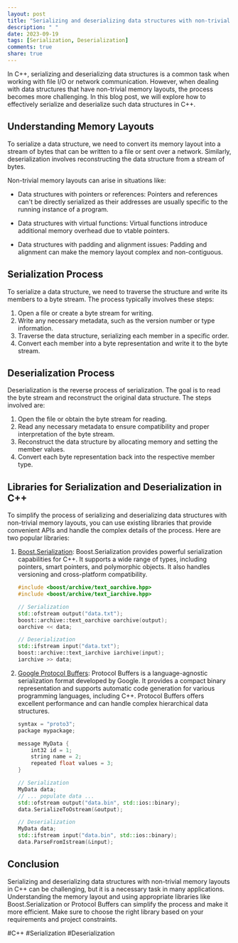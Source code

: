 ```yaml
---
layout: post
title: "Serializing and deserializing data structures with non-trivial memory layouts in C++"
description: " "
date: 2023-09-19
tags: [Serialization, Deserialization]
comments: true
share: true
---
```


In C++, serializing and deserializing data structures is a common task when working with file I/O or network communication. However, when dealing with data structures that have non-trivial memory layouts, the process becomes more challenging. In this blog post, we will explore how to effectively serialize and deserialize such data structures in C++.

## Understanding Memory Layouts

To serialize a data structure, we need to convert its memory layout into a stream of bytes that can be written to a file or sent over a network. Similarly, deserialization involves reconstructing the data structure from a stream of bytes.

Non-trivial memory layouts can arise in situations like:

* Data structures with pointers or references: Pointers and references can't be directly serialized as their addresses are usually specific to the running instance of a program.

* Data structures with virtual functions: Virtual functions introduce additional memory overhead due to vtable pointers.

* Data structures with padding and alignment issues: Padding and alignment can make the memory layout complex and non-contiguous.

## Serialization Process

To serialize a data structure, we need to traverse the structure and write its members to a byte stream. The process typically involves these steps:

1. Open a file or create a byte stream for writing.
2. Write any necessary metadata, such as the version number or type information.
3. Traverse the data structure, serializing each member in a specific order.
4. Convert each member into a byte representation and write it to the byte stream.

## Deserialization Process

Deserialization is the reverse process of serialization. The goal is to read the byte stream and reconstruct the original data structure. The steps involved are:

1. Open the file or obtain the byte stream for reading.
2. Read any necessary metadata to ensure compatibility and proper interpretation of the byte stream.
3. Reconstruct the data structure by allocating memory and setting the member values.
4. Convert each byte representation back into the respective member type.

## Libraries for Serialization and Deserialization in C++

To simplify the process of serializing and deserializing data structures with non-trivial memory layouts, you can use existing libraries that provide convenient APIs and handle the complex details of the process. Here are two popular libraries:

1. [Boost.Serialization](https://www.boost.org/doc/libs/1_75_0/libs/serialization/doc/index.html): Boost.Serialization provides powerful serialization capabilities for C++. It supports a wide range of types, including pointers, smart pointers, and polymorphic objects. It also handles versioning and cross-platform compatibility.

    ```cpp
    #include <boost/archive/text_oarchive.hpp>
    #include <boost/archive/text_iarchive.hpp>

    // Serialization
    std::ofstream output("data.txt");
    boost::archive::text_oarchive oarchive(output);
    oarchive << data;

    // Deserialization
    std::ifstream input("data.txt");
    boost::archive::text_iarchive iarchive(input);
    iarchive >> data;
    ```

2. [Google Protocol Buffers](https://developers.google.com/protocol-buffers): Protocol Buffers is a language-agnostic serialization format developed by Google. It provides a compact binary representation and supports automatic code generation for various programming languages, including C++. Protocol Buffers offers excellent performance and can handle complex hierarchical data structures.

    ```cpp
    syntax = "proto3";
    package mypackage;

    message MyData {
        int32 id = 1;
        string name = 2;
        repeated float values = 3;
    }

    // Serialization
    MyData data;
    // ... populate data ...
    std::ofstream output("data.bin", std::ios::binary);
    data.SerializeToOstream(&output);

    // Deserialization
    MyData data;
    std::ifstream input("data.bin", std::ios::binary);
    data.ParseFromIstream(&input);
    ```

## Conclusion

Serializing and deserializing data structures with non-trivial memory layouts in C++ can be challenging, but it is a necessary task in many applications. Understanding the memory layout and using appropriate libraries like Boost.Serialization or Protocol Buffers can simplify the process and make it more efficient. Make sure to choose the right library based on your requirements and project constraints.

#C++ #Serialization #Deserialization